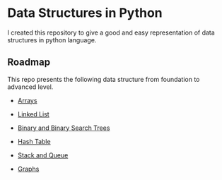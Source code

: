 # Data Structures in Python

I created this repository to give a good and easy representation of data structures
in python language.

## Roadmap
This repo presents the following data structure from foundation to advanced level.

- [Arrays](array.md)

- [Linked List](src/algostructure/linked_list)

- [Binary and Binary Search Trees](src/algostructure/binary_tree)

- [Hash Table](hash-table.md)

- [Stack and Queue](stack-and-queue.md)

- [Graphs](graphs.md)